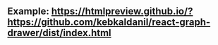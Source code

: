## Example: https://htmlpreview.github.io/?https://github.com/kebkaldanil/react-graph-drawer/dist/index.html
